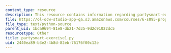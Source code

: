 ```yaml
---
content_type: resource
description: This resource contains information regarding partysmart-exercise1.py.
file: https://ol-ocw-studio-app-qa.s3.amazonaws.com/courses/6-s095-programming-for-the-puzzled-january-iap-2018/2440ea89b3e24b8d82eb76176f00c12e_partysmart-exercise1.py
file_type: text/python-source
parent_uid: 1bda9694-81e8-db21-7d35-9d2d91022dc5
resourcetype: Other
title: partysmart-exercise1.py
uid: 2440ea89-b3e2-4b8d-82eb-76176f00c12e
---
```

